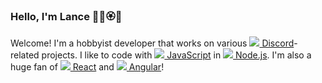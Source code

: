 ### Hello, I'm Lance 🌸🌺🏵️🌼

Welcome! I'm a hobbyist developer that works on various [![](https://api.iconify.design/logos:discord-icon.svg?&height=14) Discord](https://discord.com/)-related projects. I like to code with [![](https://api.iconify.design/logos:javascript.svg?&height=14) JavaScript](https://nodejs.org/) in [![](https://api.iconify.design/logos:nodejs-icon.svg?&height=14) Node.js](https://nodejs.org/). I'm also a huge fan of [![](https://api.iconify.design/logos:react.svg?&height=14) React](https://reactjs.org/) and [![](https://api.iconify.design/logos:angular-icon.svg?&height=14) Angular](https://angular.io/)!

<!---
Laaaaaance/Laaaaaance is a ✨ special ✨ repository because its `README.md` (this file) appears on your GitHub profile.
You can click the Preview link to take a look at your changes.
--->
